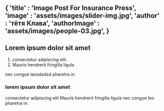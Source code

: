{
'title' : 'Image Post For Insurance Press',
'image' : 'assets/images/slider-img.jpg',
'author' : 'тётя Клава',
'authorImage' : 'assets/images/people-03.jpg',
}
---
## Lorem ipsum dolor sit amet

1. consectetur adipiscing elit. 
2. Mauris hendrerit fringilla ligula

nec congue leosdsdsd pharetra in.
### lorem ipsum dolor sit amet

consectetur adipiscing elit 
Mauris hendrerit fringilla ligula
nec congue leo pharetra in.
